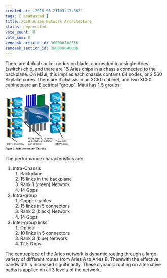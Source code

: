 ```yaml
---
created_at: '2018-05-23T03:17:56Z'
tags: [ asadasdad ]
title: XC50 Aries Network Architecture
status: deprecated
vote_count: 0
vote_sum: 0
zendesk_article_id: 360000208356
zendesk_section_id: 360000040036
---
```


There are 4 dual socket nodes on blade, connected to a single Aries
(switch) chip, and there are 16 Aries chips in a chassis connected to
the backplane.
On Māui, this implies each chassis contains 64 nodes, or
2,560 Skylake cores.
There are 3 chassis in an XC50 cabinet, and two
XC50 cabinets are an Electrical "group".
Māui has 1.5 groups.

![UPM\_html\_2d91e9cdd34d272d.gif](../../assets/images/XC50_Aries_Network_Architecture.gif)

The performance characteristics are:

1. Intra-Chassis
    1. Backplane
    2. 15 links in the backplane
    3. Rank 1 (green) Network
    4. 14 Gbps
2. Intra-group
    1. Copper cables
    2. 15 links in 5 connectors
    3. Rank 2 (black) Network
    4. 14 Gbps
3. Inter-group links
    1. Optical
    2. 10 links in 5 connectors
    3. Rank 3 (blue) Network
    4. 12.5 Gbps

The centrepiece of the Aries network is dynamic routing through a large
variety of different routes from Aries A to Aries B. Therewith the
effective bandwidth is increased significantly. These dynamic routing on
alternative paths is applied on all 3 levels of the network.
